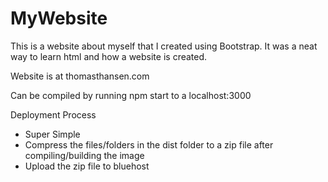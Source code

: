 # MyWebsite

This is a website about myself that I created using Bootstrap. It was a neat way to learn html and how a website is created.

Website is at thomasthansen.com

Can be compiled by running npm start to a localhost:3000

Deployment Process

- Super Simple
- Compress the files/folders in the dist folder to a zip file after compiling/building the image
- Upload the zip file to bluehost
